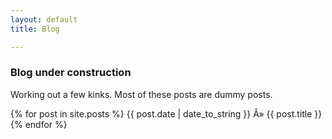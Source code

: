 ```yaml
---
layout: default
title: Blog

---
```



### Blog under construction ###

Working out a few kinks. Most of these posts are dummy posts. 

{% for post in site.posts %}
{{ post.date | date_to_string }} Â» {{ post.title }}
{% endfor %}




